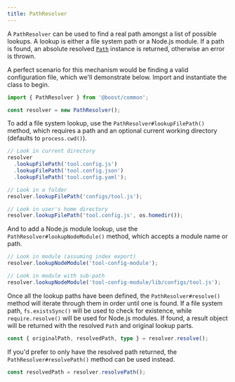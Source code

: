 ```yaml
---
title: PathResolver
---
```


A `PathResolver` can be used to find a real path amongst a list of possible lookups. A lookup is
either a file system path or a Node.js module. If a path is found, an absolute resolved
[`Path`](./path.md) instance is returned, otherwise an error is thrown.

A perfect scenario for this mechanism would be finding a valid configuration file, which we'll
demonstrate below. Import and instantiate the class to begin.

```ts
import { PathResolver } from '@boost/common';

const resolver = new PathResolver();
```

To add a file system lookup, use the `PathResolver#lookupFilePath()` method, which requires a path
and an optional current working directory (defaults to `process.cwd()`).

```ts
// Look in current directory
resolver
  .lookupFilePath('tool.config.js')
  .lookupFilePath('tool.config.json')
  .lookupFilePath('tool.config.yaml');

// Look in a folder
resolver.lookupFilePath('configs/tool.js');

// Look in user's home directory
resolver.lookupFilePath('tool.config.js', os.homedir());
```

And to add a Node.js module lookup, use the `PathResolver#lookupNodeModule()` method, which accepts
a module name or path.

```ts
// Look in module (assuming index export)
resolver.lookupNodeModule('tool-config-module');

// Look in module with sub-path
resolver.lookupNodeModule('tool-config-module/lib/configs/tool.js');
```

Once all the lookup paths have been defined, the `PathResolver#resolve()` method will iterate
through them in order until one is found. If a file system path, `fs.existsSync()` will be used to
check for existence, while `require.resolve()` will be used for Node.js modules. If found, a result
object will be returned with the resolved `Path` and original lookup parts.

```ts
const { originalPath, resolvedPath, type } = resolver.resolve();
```

If you'd prefer to only have the resolved path returned, the `PathResolver#resolvePath()` method can
be used instead.

```ts
const resolvedPath = resolver.resolvePath();
```
